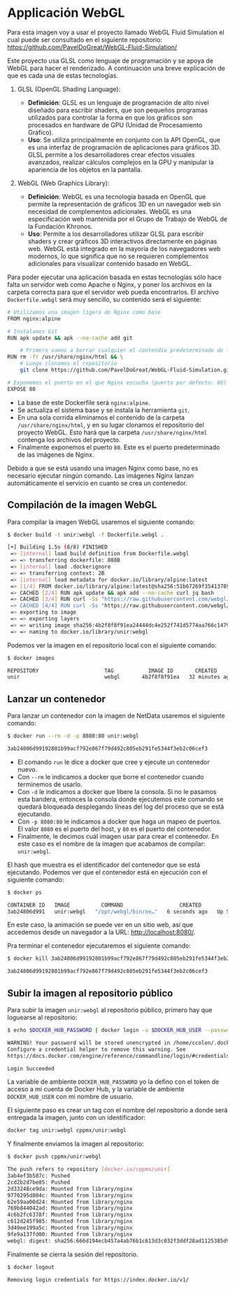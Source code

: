 # Applicación WebGL

Para esta imagen voy a usar el proyecto llamado WebGL Fluid Simulation el cual puede ser consultado en el siguiente repositorio: <https://github.com/PavelDoGreat/WebGL-Fluid-Simulation/>

Este proyecto usa GLSL como lenguaje de programación y se apoya de WebGL para hacer el renderizado. A continuación una breve explicación de que es cada una de estas tecnologías.

1. GLSL (OpenGL Shading Language):

    - **Definición**: GLSL es un lenguaje de programación de alto nivel diseñado para escribir shaders, que son pequeños programas utilizados para controlar la forma en que los gráficos son procesados en hardware de GPU (Unidad de Procesamiento Gráfico).
    - **Uso**: Se utiliza principalmente en conjunto con la API OpenGL, que es una interfaz de programación de aplicaciones para gráficos 3D. GLSL permite a los desarrolladores crear efectos visuales avanzados, realizar cálculos complejos en la GPU y manipular la apariencia de los objetos en la pantalla.

2. WebGL (Web Graphics Library):

    - **Definición**: WebGL es una tecnología basada en OpenGL que permite la representación de gráficos 3D en un navegador web sin necesidad de complementos adicionales. WebGL es una especificación web mantenida por el Grupo de Trabajo de WebGL de la Fundación Khronos.
    - **Uso**: Permite a los desarrolladores utilizar GLSL para escribir shaders y crear gráficos 3D interactivos directamente en páginas web. WebGL está integrado en la mayoría de los navegadores web modernos, lo que significa que no se requieren complementos adicionales para visualizar contenido basado en WebGL.

Para poder ejecutar una aplicación basada en estas tecnologías sólo hace falta un servidor web como Apache o Nginx, y poner los archivos en la carpeta correcta para que el servidor web pueda encontrarlos. El archivo `Dockerfile.webgl` será muy sencillo, su contenido será el siguiente:

```bash
# Utilizamos una imagen ligera de Nginx como base
FROM nginx:alpine

# Instalamos Git
RUN apk update && apk --no-cache add git

    # Primero vamos a borrar cualquier el contendio predeterminado de la carpeta html
RUN rm -fr /usr/share/nginx/html && \
    # Luego clonamos el repositorio
    git clone https://github.com/PavelDoGreat/WebGL-Fluid-Simulation.git /usr/share/nginx/html

# Exponemos el puerto en el que Nginx escucha (puerto por defecto: 80)
EXPOSE 80
```

- La base de este Dockerfile será `nginx:alpine`.
- Se actualiza el sistema base y se instala la herramienta `git`.
- En una sola corrida eliminamos el contenido de la carpeta `/usr/share/nginx/html`, y en su lugar clonamos el repositorio del proyecto WebGL. Esto hará que la carpeta `/usr/share/nginx/html` contenga los archivos del proyecto.
- Finalmente exponemos el puerto `80`. Este es el puerto predeterminado de las imágenes de Nginx.

Debido a que se está usando una imagen Nginx como base, no es necesario ejecutar ningún comando. Las imágenes Nginx lanzan automáticamente el servicio en cuanto se crea un contenedor.

## Compilación de la imagen WebGL

Para compilar la imagen WebGL usaremos el siguiente comando:

```bash
$ docker build -t unir:webgl -f Dockerfile.webgl .

[+] Building 1.5s (8/8) FINISHED                                                                         docker:default
 => [internal] load build definition from Dockerfile.webgl                                                       0.1s
 => => transferring dockerfile: 808B                                                                               0.0s
 => [internal] load .dockerignore                                                                                  0.1s
 => => transferring context: 2B                                                                                    0.0s
 => [internal] load metadata for docker.io/library/alpine:latest                                                   1.4s
 => [1/4] FROM docker.io/library/alpine:latest@sha256:51b67269f354137895d43f3b3d810bfacd3945438e94dc5ac55fdac3403  0.0s
 => CACHED [2/4] RUN apk update && apk add --no-cache curl jq bash                                                 0.0s
 => CACHED [3/4] RUN curl -Ss "https://raw.githubusercontent.com/webgl/webgl/master/packaging/installer/insta  0.0s
 => CACHED [4/4] RUN curl -Ss "https://raw.githubusercontent.com/webgl/webgl/master/packaging/installer/kicks  0.0s
 => exporting to image                                                                                             0.0s
 => => exporting layers                                                                                            0.0s
 => => writing image sha256:4b2f8f8f91ea24444dc4e252f741d5774aa766c1479a39d0e952226b37698620                       0.0s
 => => naming to docker.io/library/unir:webgl                                                                    0.0s
```

Podemos ver la imagen en el repositorio local con el siguiente comando:

```bash
$ docker images

REPOSITORY                     TAG           IMAGE ID       CREATED          SIZE
unir                           webgl       4b2f8f8f91ea   32 minutes ago   572MB
```

## Lanzar un contenedor

Para lanzar un contenedor con la imagen de NetData usaremos el siguiente comando:

```bash
$ docker run --rm -d -p 8080:80 unir:webgl

3ab24806d99192801b99acf792e867f79d492c805eb291fe5344f3eb2c06cef3
```

- El comando `run` le dice a docker que cree y ejecute un contenedor nuevo.
- Con `--rm` le indicamos a docker que borre el contenedor cuando terminemos de usarlo.
- Con `-d` le indicamos a docker que libere la consola. Si no le pasamos esta bandera, entonces la consola donde ejecutemos este comando se quedará bloqueada desplegando líneas del log del proceso que se está ejecutando.
- Con `-p 8080:80` le indicamos a docker que haga un mapeo de puertos. El valor `8080` es el puerto del host, y `80` es el puerto del contenedor.
- Finalmente, le decimos cuál imagen usar para crear el contenedor. En este caso es el nombre de la imagen que acabamos de compilar: `unir:webgl`.

El hash que muestra es el identificador del contenedor que se está ejecutando. Podemos ver que el contenedor está en ejecución con el siguiente comando:

```bash
$ docker ps

CONTAINER ID   IMAGE          COMMAND                  CREATED         STATUS         PORTS                                         NAMES
3ab24806d991   unir:webgl   "/opt/webgl/bin/ne…"   6 seconds ago   Up 5 seconds   0.0.0.0:8080->19999/tcp, :::8080->19999/tcp   eloquent_galois
```

En este caso, la animación se puede ver en un sitio web, así que accedemos desde un navegador a la URL: [http://localhost:8080/](http://localhost:8080/).

Pra terminar el contenedor ejecutaremos el siguiente comando:

```bash
$ docker kill 3ab24806d99192801b99acf792e867f79d492c805eb291fe5344f3eb2c06cef3

3ab24806d99192801b99acf792e867f79d492c805eb291fe5344f3eb2c06cef3
```

## Subir la imagen al repositorio público

Para subir la imagen `unir:webgl` al repositorio público, primero hay que loguearse al repositorio:

```bash
$ echo $DOCKER_HUB_PASSWORD | docker login -u $DOCKER_HUB_USER --password-stdin

WARNING! Your password will be stored unencrypted in /home/ccolon/.docker/config.json.
Configure a credential helper to remove this warning. See
https://docs.docker.com/engine/reference/commandline/login/#credentials-store

Login Succeeded
```

La variable de ambiente `DOCKER_HUB_PASSWORD` yo la defino con el token de acceso a mi cuenta de Docker Hub, y la variable de ambiente `DOCKER_HUB_USER` con mi nombre de usuario.

El siguiente paso es crear un tag con el nombre del repositorio a donde será entregada la imagen, junto con un identificador:

```bash
docker tag unir:webgl cppmx/unir:webgl
```

Y finalmente enviamos la imagen al repositorio:

```bash
$ docker push cppmx/unir:webgl

The push refers to repository [docker.io/cppmx/unir]
3ab4ef3b587c: Pushed 
2cd2b2d7be85: Pushed 
2d33248ce9da: Mounted from library/nginx 
9770295d804c: Mounted from library/nginx 
62e59aa00d24: Mounted from library/nginx 
769b844042ad: Mounted from library/nginx 
4c6b2fc6378f: Mounted from library/nginx 
c612d245f985: Mounted from library/nginx 
3d49ee199a5c: Mounted from library/nginx 
9fe9a137fd00: Mounted from library/nginx 
webgl: digest: sha256:666d194ecb457a4ab76b1c613d3c032f3ddf28ad1125385d9fb12a6d9b8219e8 size: 2411
```

Finalmente se cierra la sesión del repositorio.

```bash
$ docker logout

Removing login credentials for https://index.docker.io/v1/
```
